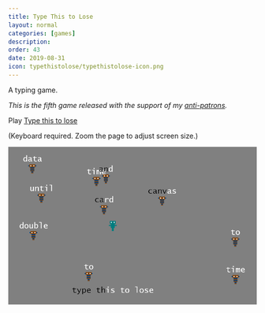```yaml
---
title: Type This to Lose
layout: normal
categories: [games]
description:
order: 43
date: 2019-08-31
icon: typethistolose/typethistolose-icon.png
---
```


A typing game.

_This is the fifth game released with the support of my [anti-patrons](/anti-patreon)._

<p>Play <a href="/typethis">Type this to lose</a></p>

(Keyboard required. Zoom the page to adjust screen size.)

![](1.png)
